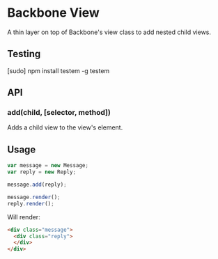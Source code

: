 # Backbone View

A thin layer on top of Backbone's view class to add nested child views.

## Testing

  [sudo] npm install testem -g
  testem

## API

### add(child, [selector, method])

Adds a child view to the view's element.

## Usage

```js
var message = new Message;
var reply = new Reply;

message.add(reply);

message.render();
reply.render();
```

Will render:

```html
<div class="message">
  <div class="reply">
  </div>
</div>
```
